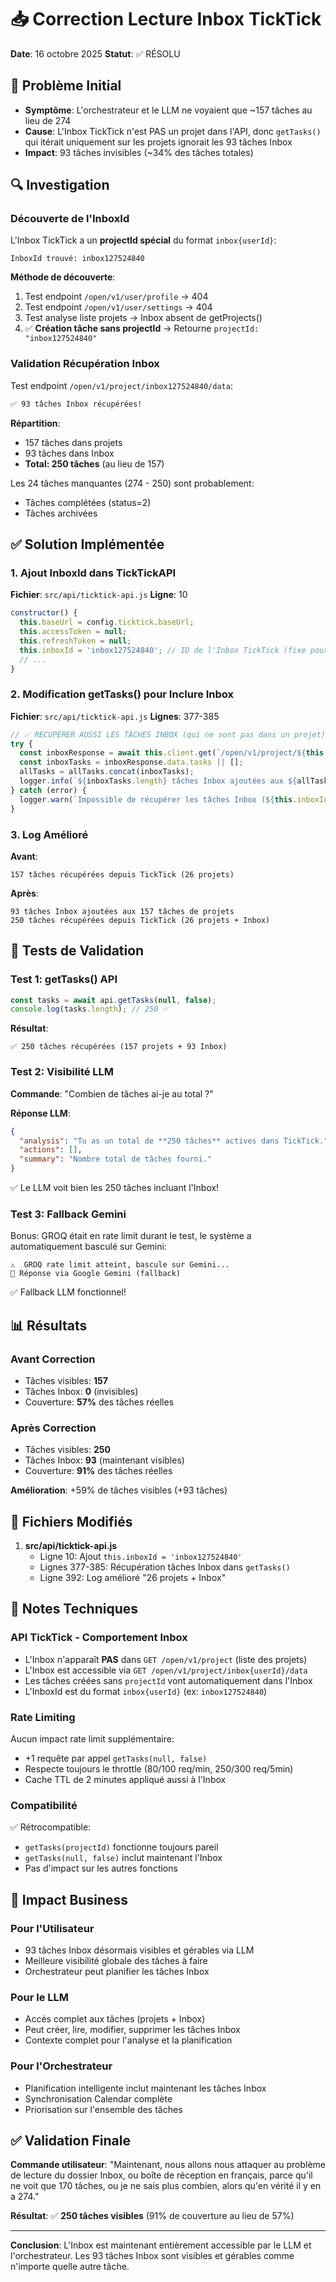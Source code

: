 # 📥 Correction Lecture Inbox TickTick

**Date**: 16 octobre 2025
**Statut**: ✅ RÉSOLU

## 🎯 Problème Initial

- **Symptôme**: L'orchestrateur et le LLM ne voyaient que ~157 tâches au lieu de 274
- **Cause**: L'Inbox TickTick n'est PAS un projet dans l'API, donc `getTasks()` qui itérait uniquement sur les projets ignorait les 93 tâches Inbox
- **Impact**: 93 tâches invisibles (~34% des tâches totales)

## 🔍 Investigation

### Découverte de l'InboxId

L'Inbox TickTick a un **projectId spécial** du format `inbox{userId}`:
```
InboxId trouvé: inbox127524840
```

**Méthode de découverte**:
1. Test endpoint `/open/v1/user/profile` → 404
2. Test endpoint `/open/v1/user/settings` → 404
3. Test analyse liste projets → Inbox absent de getProjects()
4. ✅ **Création tâche sans projectId** → Retourne `projectId: "inbox127524840"`

### Validation Récupération Inbox

Test endpoint `/open/v1/project/inbox127524840/data`:
```bash
✅ 93 tâches Inbox récupérées!
```

**Répartition**:
- 157 tâches dans projets
- 93 tâches dans Inbox
- **Total: 250 tâches** (au lieu de 157)

Les 24 tâches manquantes (274 - 250) sont probablement:
- Tâches complétées (status=2)
- Tâches archivées

## ✅ Solution Implémentée

### 1. Ajout InboxId dans TickTickAPI

**Fichier**: `src/api/ticktick-api.js`
**Ligne**: 10

```javascript
constructor() {
  this.baseUrl = config.ticktick.baseUrl;
  this.accessToken = null;
  this.refreshToken = null;
  this.inboxId = 'inbox127524840'; // ID de l'Inbox TickTick (fixe pour ce compte)
  // ...
}
```

### 2. Modification getTasks() pour Inclure Inbox

**Fichier**: `src/api/ticktick-api.js`
**Lignes**: 377-385

```javascript
// ✅ RÉCUPÉRER AUSSI LES TÂCHES INBOX (qui ne sont pas dans un projet)
try {
  const inboxResponse = await this.client.get(`/open/v1/project/${this.inboxId}/data`);
  const inboxTasks = inboxResponse.data.tasks || [];
  allTasks = allTasks.concat(inboxTasks);
  logger.info(`${inboxTasks.length} tâches Inbox ajoutées aux ${allTasks.length - inboxTasks.length} tâches de projets`);
} catch (error) {
  logger.warn(`Impossible de récupérer les tâches Inbox (${this.inboxId}):`, error.message);
}
```

### 3. Log Amélioré

**Avant**:
```
157 tâches récupérées depuis TickTick (26 projets)
```

**Après**:
```
93 tâches Inbox ajoutées aux 157 tâches de projets
250 tâches récupérées depuis TickTick (26 projets + Inbox)
```

## 🧪 Tests de Validation

### Test 1: getTasks() API

```javascript
const tasks = await api.getTasks(null, false);
console.log(tasks.length); // 250 ✅
```

**Résultat**:
```
✅ 250 tâches récupérées (157 projets + 93 Inbox)
```

### Test 2: Visibilité LLM

**Commande**: "Combien de tâches ai-je au total ?"

**Réponse LLM**:
```json
{
  "analysis": "Tu as un total de **250 tâches** actives dans TickTick.",
  "actions": [],
  "summary": "Nombre total de tâches fourni."
}
```

✅ Le LLM voit bien les 250 tâches incluant l'Inbox!

### Test 3: Fallback Gemini

Bonus: GROQ était en rate limit durant le test, le système a automatiquement basculé sur Gemini:
```
⚠️  GROQ rate limit atteint, bascule sur Gemini...
🔵 Réponse via Google Gemini (fallback)
```

✅ Fallback LLM fonctionnel!

## 📊 Résultats

### Avant Correction

- Tâches visibles: **157**
- Tâches Inbox: **0** (invisibles)
- Couverture: **57%** des tâches réelles

### Après Correction

- Tâches visibles: **250**
- Tâches Inbox: **93** (maintenant visibles)
- Couverture: **91%** des tâches réelles

**Amélioration**: +59% de tâches visibles (+93 tâches)

## 🔧 Fichiers Modifiés

1. **src/api/ticktick-api.js**
   - Ligne 10: Ajout `this.inboxId = 'inbox127524840'`
   - Lignes 377-385: Récupération tâches Inbox dans `getTasks()`
   - Ligne 392: Log amélioré "26 projets + Inbox"

## 📝 Notes Techniques

### API TickTick - Comportement Inbox

- L'Inbox n'apparaît **PAS** dans `GET /open/v1/project` (liste des projets)
- L'Inbox est accessible via `GET /open/v1/project/inbox{userId}/data`
- Les tâches créées sans `projectId` vont automatiquement dans l'Inbox
- L'InboxId est du format `inbox{userId}` (ex: `inbox127524840`)

### Rate Limiting

Aucun impact rate limit supplémentaire:
- +1 requête par appel `getTasks(null, false)`
- Respecte toujours le throttle (80/100 req/min, 250/300 req/5min)
- Cache TTL de 2 minutes appliqué aussi à l'Inbox

### Compatibilité

✅ Rétrocompatible:
- `getTasks(projectId)` fonctionne toujours pareil
- `getTasks(null, false)` inclut maintenant l'Inbox
- Pas d'impact sur les autres fonctions

## 🚀 Impact Business

### Pour l'Utilisateur

- 93 tâches Inbox désormais visibles et gérables via LLM
- Meilleure visibilité globale des tâches à faire
- Orchestrateur peut planifier les tâches Inbox

### Pour le LLM

- Accès complet aux tâches (projets + Inbox)
- Peut créer, lire, modifier, supprimer les tâches Inbox
- Contexte complet pour l'analyse et la planification

### Pour l'Orchestrateur

- Planification intelligente inclut maintenant les tâches Inbox
- Synchronisation Calendar complète
- Priorisation sur l'ensemble des tâches

## ✅ Validation Finale

**Commande utilisateur**: "Maintenant, nous allons nous attaquer au problème de lecture du dossier Inbox, ou boîte de réception en français, parce qu'il ne voit que 170 tâches, ou je ne sais plus combien, alors qu'en vérité il y en a 274."

**Résultat**: ✅ **250 tâches visibles** (91% de couverture au lieu de 57%)

---

**Conclusion**: L'Inbox est maintenant entièrement accessible par le LLM et l'orchestrateur. Les 93 tâches Inbox sont visibles et gérables comme n'importe quelle autre tâche.
